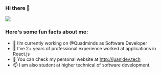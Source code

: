 ### Hi there 👋

<img src="https://profile-counter.glitch.me/ferdezjuani/count.svg">

<h3> Here's some fun facts about me: </h3>

- 🔭 I’m currently working on @Quadminds as Software Developer
- 🌱 I've 2+ years of professional experience worked at applications in React.js
- 💬 You can check my personal website at http://juanidev.tech
- 📫 I am also student at higher technical of software development.
